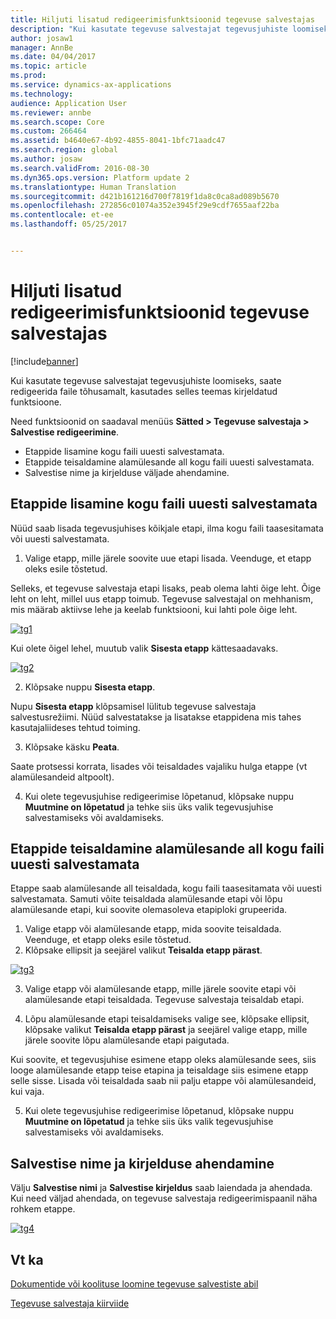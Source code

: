 ```yaml
---
title: Hiljuti lisatud redigeerimisfunktsioonid tegevuse salvestajas
description: "Kui kasutate tegevuse salvestajat tegevusjuhiste loomiseks, saate redigeerida faile tõhusamalt, kasutades selles teemas kirjeldatud funktsioone."
author: josaw1
manager: AnnBe
ms.date: 04/04/2017
ms.topic: article
ms.prod: 
ms.service: dynamics-ax-applications
ms.technology: 
audience: Application User
ms.reviewer: annbe
ms.search.scope: Core
ms.custom: 266464
ms.assetid: b4640e67-4b92-4855-8041-1bfc71aadc47
ms.search.region: global
ms.author: josaw
ms.search.validFrom: 2016-08-30
ms.dyn365.ops.version: Platform update 2
ms.translationtype: Human Translation
ms.sourcegitcommit: d421b161216d700f7819f1da8c0ca8ad089b5670
ms.openlocfilehash: 272856c01074a352e3945f29e9cdf7655aaf22ba
ms.contentlocale: et-ee
ms.lasthandoff: 05/25/2017


---
```


# <a name="recently-added-editing-features-in-task-recorder"></a>Hiljuti lisatud redigeerimisfunktsioonid tegevuse salvestajas

[!include[banner](../includes/banner.md)]


Kui kasutate tegevuse salvestajat tegevusjuhiste loomiseks, saate redigeerida faile tõhusamalt, kasutades selles teemas kirjeldatud funktsioone.

Need funktsioonid on saadaval menüüs **Sätted &gt; Tegevuse salvestaja &gt; Salvestise redigeerimine**.

-   Etappide lisamine kogu faili uuesti salvestamata.
-   Etappide teisaldamine alamülesande all kogu faili uuesti salvestamata.
-   Salvestise nime ja kirjelduse väljade ahendamine.

## <a name="insert-steps-without-rerecording-the-entire-file"></a>Etappide lisamine kogu faili uuesti salvestamata
Nüüd saab lisada tegevusjuhises kõikjale etapi, ilma kogu faili taasesitamata või uuesti salvestamata.

1.  Valige etapp, mille järele soovite uue etapi lisada. Veenduge, et etapp oleks esile tõstetud.

Selleks, et tegevuse salvestaja etapi lisaks, peab olema lahti õige leht. Õige leht on leht, millel uus etapp toimub. Tegevuse salvestajal on mehhanism, mis määrab aktiivse lehe ja keelab funktsiooni, kui lahti pole õige leht. 

[![tg1](./media/tg1.png)](./media/tg1.png) 


Kui olete õigel lehel, muutub valik **Sisesta etapp** kättesaadavaks.

[![tg2](./media/tg2-231x300.png)](./media/tg2.png)

2. Klõpsake nuppu **Sisesta etapp**.

Nupu **Sisesta etapp** klõpsamisel lülitub tegevuse salvestaja salvestusrežiimi. Nüüd salvestatakse ja lisatakse etappidena mis tahes kasutajaliideses tehtud toiming.

3. Klõpsake käsku **Peata**.

Saate protsessi korrata, lisades või teisaldades vajaliku hulga etappe (vt alamülesandeid altpoolt).

4. Kui olete tegevusjuhise redigeerimise lõpetanud, klõpsake nuppu **Muutmine on lõpetatud** ja tehke siis üks valik tegevusjuhise salvestamiseks või avaldamiseks.

## <a name="move-steps-under-a-subtask-without-rerecording-the-entire-file"></a>Etappide teisaldamine alamülesande all kogu faili uuesti salvestamata
Etappe saab alamülesande all teisaldada, kogu faili taasesitamata või uuesti salvestamata. Samuti võite teisaldada alamülesande etapi või lõpu alamülesande etapi, kui soovite olemasoleva etapiploki grupeerida.

1.  Valige etapp või alamülesande etapp, mida soovite teisaldada. Veenduge, et etapp oleks esile tõstetud.
2.  Klõpsake ellipsit ja seejärel valikut **Teisalda etapp pärast**.

[![tg3](./media/tg3.png)](./media/tg3.png)

3. Valige etapp või alamülesande etapp, mille järele soovite etapi või alamülesande etapi teisaldada. Tegevuse salvestaja teisaldab etapi.

4. Lõpu alamülesande etapi teisaldamiseks valige see, klõpsake ellipsit, klõpsake valikut **Teisalda etapp pärast** ja seejärel valige etapp, mille järele soovite lõpu alamülesande etapi paigutada.

Kui soovite, et tegevusjuhise esimene etapp oleks alamülesande sees, siis looge alamülesande etapp teise etapina ja teisaldage siis esimene etapp selle sisse. Lisada või teisaldada saab nii palju etappe või alamülesandeid, kui vaja.

5. Kui olete tegevusjuhise redigeerimise lõpetanud, klõpsake nuppu **Muutmine on lõpetatud** ja tehke siis üks valik tegevusjuhise salvestamiseks või avaldamiseks.

## <a name="collapse-recording-name-and-description"></a>Salvestise nime ja kirjelduse ahendamine
Välju **Salvestise nimi** ja **Salvestise kirjeldus** saab laiendada ja ahendada. Kui need väljad ahendada, on tegevuse salvestaja redigeerimispaanil näha rohkem etappe. 

[![tg4](./media/tg4-300x252.png)](./media/tg4.png)  

<a name="see-also"></a>Vt ka
--------

[Dokumentide või koolituse loomine tegevuse salvestiste abil](/dynamics365/operations/dev-itpro/user-interface/task-recorder)

[Tegevuse salvestaja kiirviide](/dynamics365/operations/dev-itpro/user-interface/task-recorder-quick-reference)




